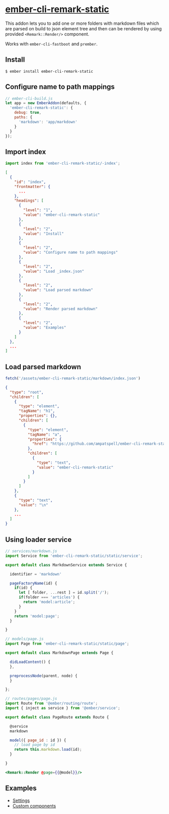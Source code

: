 # [ember-cli-remark-static](https://github.com/ampatspell/ember-cli-remark-static)

This addon lets you to add one or more folders with markdown files which are parsed on build to json element tree and then can be rendered by using provided `<Remark::Render/>` component.

Works with `ember-cli-fastboot` and `prember`.

## Install

```
$ ember install ember-cli-remark-static
```

## Configure name to path mappings

``` javascript
// ember-cli-build.js
let app = new EmberAddon(defaults, {
  'ember-cli-remark-static': {
    debug: true,
    paths: {
      'markdown': 'app/markdown'
    }
  }
});
```

## Import index

``` javascript
import index from 'ember-cli-remark-static/-index';
```

``` json
[
  {
    "id": "index",
    "frontmatter": {
      ...
    },
    "headings": [
      {
        "level": "1",
        "value": "ember-cli-remark-static"
      },
      {
        "level": "2",
        "value": "Install"
      },
      {
        "level": "2",
        "value": "Configure name to path mappings"
      },
      {
        "level": "2",
        "value": "Load _index.json"
      },
      {
        "level": "2",
        "value": "Load parsed markdown"
      },
      {
        "level": "2",
        "value": "Render parsed markdown"
      },
      {
        "level": "2",
        "value": "Examples"
      }
    ]
  },
  ...
]
```

## Load parsed markdown

``` javascript
fetch('/assets/ember-cli-remark-static/markdown/index.json')
```

``` json
{
  "type": "root",
  "children": [
    {
      "type": "element",
      "tagName": "h1",
      "properties": {},
      "children": [
        {
          "type": "element",
          "tagName": "a",
          "properties": {
            "href": "https://github.com/ampatspell/ember-cli-remark-static"
          },
          "children": [
            {
              "type": "text",
              "value": "ember-cli-remark-static"
            }
          ]
        }
      ]
    },
    {
      "type": "text",
      "value": "\n"
    },
    ...
  ]
}
```

## Using loader service

``` javascript
// services/markdown.js
import Service from 'ember-cli-remark-static/static/service';

export default class MarkdownService extends Service {

  identifier = 'markdown'

  pageFactoryName(id) {
    if(id) {
      let [ folder, ...rest ] = id.split('/');
      if(folder === 'articles') {
        return 'model:article';
      }
    }
    return 'model:page';
  }

}
```

``` javascript
// models/page.js
import Page from 'ember-cli-remark-static/static/page';

export default class MarkdownPage extends Page {

  didLoadContent() {
  },

  preprocessNode(parent, node) {
  }

};
```

``` javascript
// routes/pages/page.js
import Route from '@ember/routing/route';
import { inject as service } from '@ember/service';

export default class PageRoute extends Route {

  @service
  markdown

  model({ page_id : id }) {
    // load page by id
    return this.markdown.load(id);
  }

}
```

``` hbs
<Remark::Render @page={{@model}}/>
```

## Examples

* [Settings](/pages/settings)
* [Custom components](/pages/custom-components)
